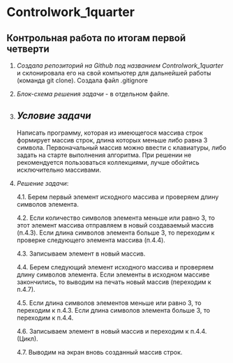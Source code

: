 # Controlwork_1quarter 
## Контрольная работа по итогам первой четверти


1. *Создала репозиторий на Github под названием Controlwork_1quarter* и склонировала его на свой компьютер для дальнейшей работы (команда git clone). Создала файл .gitignore

2. *Блок-схема решения задачи* - в отдельном файле. 

3. ## _Условие задачи_ ##
    Написать программу, которая из имеющегося массива строк формирует массив строк, длина которых меньше либо равна 3 символа. Первоначальный массив можно ввести с клавиатуры, либо задать на старте выполнения алгоритма. При решении не рекомендуется пользоваться коллекциями, лучше обойтись исключительно массивами.

4. *Решение задачи*:

    4.1. Берем первый элемент исходного массива и проверяем длину символов элемента. 

    4.2. Если количество символов элемента меньше или равно 3, то этот элемент массива отправляем в новый создаваемый массив (п.4.3). Если длина символов элемента больше 3, то переходим к проверке следующего элемента массива (п.4.4). 

    4.3. Записываем элемент в новый массив.
   
    4.4. Берем следующий элемент исходного массива и проверяем длину символов элемента. Если элементы в исходном массиве закончились, то выводим на печать новый массив (переходим к п.4.7).

    4.5. Если длина символов элементов меньше или равно 3, то переходим к п.4.3. Если длина символов элемента больше 3, то переходим к п.4.4.

    4.6. Записываем элемент в новый массив и переходим к п.4.4. (Цикл).
    
    4.7. Выводим на экран вновь созданный массив строк.